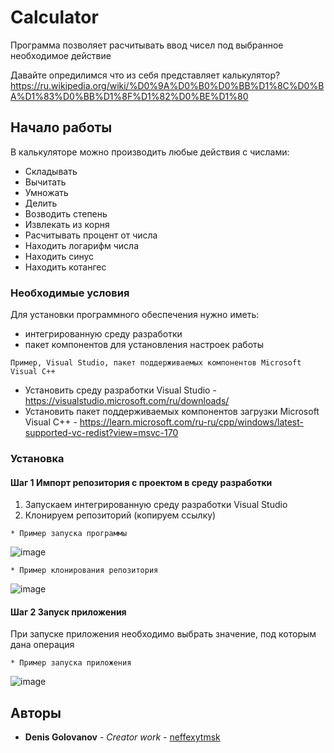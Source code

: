 # Calculator

Программа позволяет расчитывать ввод чисел под выбранное необходимое действие

Давайте опредилимся что из себя представляет калькулятор? https://ru.wikipedia.org/wiki/%D0%9A%D0%B0%D0%BB%D1%8C%D0%BA%D1%83%D0%BB%D1%8F%D1%82%D0%BE%D1%80

## Начало работы

В калькуляторе можно производить любые действия с числами:

* Складывать
* Вычитать
* Умножать
* Делить
* Возводить степень
* Извлекать из корня
* Расчитывать процент от числа
* Находить логарифм числа
* Находить синус
* Находить котангес

### Необходимые условия

Для установки программного обеспечения нужно иметь:
* интегрированную среду разработки
* пакет компонентов для установления настроек работы

```
Пример, Visual Studio, пакет поддерживаемых компонентов Microsoft Visual C++
```
* Установить среду разработки Visual Studio - https://visualstudio.microsoft.com/ru/downloads/
* Установить пакет поддерживаемых компонентов загрузки Microsoft Visual C++ - https://learn.microsoft.com/ru-ru/cpp/windows/latest-supported-vc-redist?view=msvc-170

### Установка

#### Шаг 1 Импорт репозитория с проектом в среду разработки

1. Запускаем интегрированную среду разработки Visual Studio
2. Клонируем репозиторий (копируем ссылку)

```
* Пример запуска программы
```
![image](https://github.com/neffexytmsk/Calculator/assets/128972750/98f01947-437a-45f4-90ff-d56e53fd0ebf)

```
* Пример клонирования репозитория
```
![image](https://github.com/neffexytmsk/Calculator/assets/128972750/8f4140d3-04aa-4b92-b4a3-bb810211e277)


#### Шаг 2 Запуск приложения

При запуске приложения необходимо выбрать значение, под которым дана операция

```
* Пример запуска приложения
```
![image](https://github.com/neffexytmsk/Calculator/assets/128972750/7d3026dd-b2b2-4512-9c33-dad1828457b7)

## Авторы

* **Denis Golovanov** - *Creator work* - [neffexytmsk](https://github.com/neffexytmsk)
